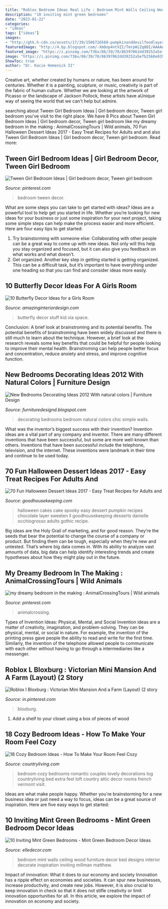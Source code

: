 ```yaml
---
title: "Roblox Bedroom Ideas Real Life : Bedroom Mint Walls Ceiling Wood Furniture Decor Bed Designs Interior Decorate Inspiration Inviting Millman Matthew"
description: "10 inviting mint green bedrooms"
date: "2023-01-22"
categories:
- "ideas"
tags: ["ideas"]
images:
- "http://ghk.h-cdn.co/assets/17/39/1506726568-pumpkinanddevilfoodlayercake.jpg"
featuredImage: "http://4.bp.blogspot.com/-XmOop4ntVZI/TmrpWiZq8OI/AAAAAAAAG3g/Z5EcdiaJRGQ/s1600/BEDROOM-DECORATING-DESIGN-IDEAS-2012-10.jpg"
featured_image: "https://i.pinimg.com/736x/86/39/70/86397062dd39252a5efb2560e83914fd.jpg"
image: "https://i.pinimg.com/736x/86/39/70/86397062dd39252a5efb2560e83914fd.jpg"
ShowToc: true
author: "Dr. Kacie Homenick II"
---
```



Creative art, whether created by humans or nature, has been around for centuries. Whether it is a painting, sculpture, or music, creativity is part of the fabric of human culture. Whether we are looking at the artwork of Picasso or the landscape of Jackson Pollock, these artists have aUnique way of seeing the world that we can't help but admire.

	

		
searching about Tween Girl Bedroom Ideas | Girl bedroom decor, Tween girl bedroom you've visit to the right place. We have 8 Pics about Tween Girl Bedroom Ideas | Girl bedroom decor, Tween girl bedroom like my dreamy bedroom in the making : AnimalCrossingTours | Wild animals, 70 Fun Halloween Dessert Ideas 2017 - Easy Treat Recipes for Adults and and also Tween Girl Bedroom Ideas | Girl bedroom decor, Tween girl bedroom. Read more:
		
    
## Tween Girl Bedroom Ideas | Girl Bedroom Decor, Tween Girl Bedroom

<img loading=lazy src="https://i.pinimg.com/736x/67/ae/85/67ae85138c876f5fcf450ef330ab152c.jpg" onerror="this.onerror=null;this.src='https://tse2.mm.bing.net/th?id=OIP.QZUkuEEfrezXW8NWEkydFAHaLH&amp;pid=15.1';" alt="Tween Girl Bedroom Ideas | Girl bedroom decor, Tween girl bedroom">

_Source: pinterest.com_

>bedroom tween decor. 

	

What are some steps you can take to get started with ideas?
Ideas are a powerful tool to help get you started in life. Whether you’re looking for new ideas for your business or just some inspiration for your next project, taking some simple steps can help make the process easier and more efficient. Here are four easy tips to get started: 
1. Try brainstorming with someone else: Collaborating with other people can be a great way to come up with new ideas. Not only will this help you stay organized and focused, but it can also give you feedback on what works and what doesn’t. 
2. Get organized: Another key step in getting started is getting organized. This can be a difficult task, but it’s important to have everything under one heading so that you can find and consider ideas more easily. 

    
## 10 Butterfly Decor Ideas For A Girls Room

<img loading=lazy src="http://www.amazinginteriordesign.com/wp-content/uploads/2017/08/10-Kids-Room-Butterfly-Decor-Ideas-9.jpg" onerror="this.onerror=null;this.src='https://tse2.mm.bing.net/th?id=OIP.QLolQkw_bQJ6k8PhveYBiQHaJ2&amp;pid=15.1';" alt="10 Butterfly Decor Ideas for a Girls Room">

_Source: amazinginteriordesign.com_

>butterfly decor stuff kid via space. 

	

Conclusion: A brief look at brainstroming and its potential benefits.
The potential benefits of brainstroming have been widely discussed and there is still much to learn about the technique. However, a brief look at the research reveals some key benefits that could be helpful for people looking to improve their mental health. Brainstroming can help people better focus and concentration, reduce anxiety and stress, and improve cognitive function.

    
## New Bedrooms Decorating Ideas 2012 With Natural Colors | Furniture Design

<img loading=lazy src="http://4.bp.blogspot.com/-XmOop4ntVZI/TmrpWiZq8OI/AAAAAAAAG3g/Z5EcdiaJRGQ/s1600/BEDROOM-DECORATING-DESIGN-IDEAS-2012-10.jpg" onerror="this.onerror=null;this.src='https://tse2.mm.bing.net/th?id=OIP.y9USkASAGP4XGykRChlYWwHaJ3&amp;pid=15.1';" alt="New Bedrooms Decorating Ideas 2012 With natural colors | Furniture Design">

_Source: furnituredesignd.blogspot.com_

>decorating bedrooms bedroom natural colors chic simple walls. 

	

What was the inventor’s biggest success with their invention?
Invention ideas are a vital part of any company and inventor. There are many different inventions that have been successful, but some are more well-known than others. Inventions that have been successful include the telephone, television, and the internet. These inventions were landmark in their time and continue to be used today.

    
## 70 Fun Halloween Dessert Ideas 2017 - Easy Treat Recipes For Adults And

<img loading=lazy src="http://ghk.h-cdn.co/assets/17/39/1506726568-pumpkinanddevilfoodlayercake.jpg" onerror="this.onerror=null;this.src='https://tse1.mm.bing.net/th?id=OIP._VmKAycm_-HjaH-s1gOVigHaLH&amp;pid=15.1';" alt="70 Fun Halloween Dessert Ideas 2017 - Easy Treat Recipes for Adults and">

_Source: goodhousekeeping.com_

>halloween cakes cake spooky easy dessert pumpkin recipes chocolate layer sweeten ll goodhousekeeping desserts danielle occhiogrosso adults gothic recipe. 

	

Big ideas are the Holy Grail of marketing, and for good reason. They’re the seeds that bear the potential to change the course of a company or product. But finding them can be tough, especially when they’re new and untested. That’s where big data comes in. With its ability to analyze vast amounts of data, big data can help identify interesting trends and create hypotheses about how they might play out in the future.

    
## My Dreamy Bedroom In The Making : AnimalCrossingTours | Wild Animals

<img loading=lazy src="https://i.pinimg.com/736x/ab/e4/b3/abe4b3b1188d7f6429340e6e3e80a977.jpg" onerror="this.onerror=null;this.src='https://tse2.mm.bing.net/th?id=OIP.wXGD6sX11-Dkz0q8laUywAHaEK&amp;pid=15.1';" alt="my dreamy bedroom in the making : AnimalCrossingTours | Wild animals">

_Source: pinterest.com_

>animalcrossing. 

	

Types of Invention Ideas: Physical, Mental, and Social
Invention ideas are a matter of creativity, imagination, and problem-solving. They can be physical, mental, or social in nature. For example, the invention of the printing press gave people the ability to read and write for the first time. Similarly, the invention of the telephone allowed people to communicate with each other without having to go through a intermediaries like a messenger.

    
## Roblox L Bloxburg : Victorian Mini Mansion And A Farm (Layout) (2 Story

<img loading=lazy src="https://i.pinimg.com/736x/86/39/70/86397062dd39252a5efb2560e83914fd.jpg" onerror="this.onerror=null;this.src='https://tse3.mm.bing.net/th?id=OIP.YXoeYXsjyKedIxrEVD284QHaD3&amp;pid=15.1';" alt="Roblox l Bloxburg : Victorian Mini Mansion And a Farm (Layout) (2 story">

_Source: in.pinterest.com_

>bloxburg. 

	

1. Add a shelf to your closet using a box of pieces of wood 

    
## 18 Cozy Bedroom Ideas - How To Make Your Room Feel Cozy

<img loading=lazy src="http://clv.h-cdn.co/assets/15/11/1426086748-clx0606rooney001.jpg" onerror="this.onerror=null;this.src='https://tse1.mm.bing.net/th?id=OIP.c105aEnkaV3W-ivUY8OFbAHaLH&amp;pid=15.1';" alt="18 Cozy Bedroom Ideas - How To Make Your Room Feel Cozy">

_Source: countryliving.com_

>bedroom cozy bedrooms romantic couples lovely decorations log countryliving bed extra feel loft country attic decor rooms french vermont visit. 

	

Ideas are what make people happy. Whether you're brainstorming for a new business idea or just need a way to focus, ideas can be a great source of inspiration. Here are five easy ways to get started: 

    
## 10 Inviting Mint Green Bedrooms - Mint Green Bedroom Decor Ideas

<img loading=lazy src="https://hips.hearstapps.com/hmg-prod.s3.amazonaws.com/images/green-bedroom-5-1554842194.jpg?crop=1.00xw:1.00xh;0,0&amp;resize=1200:*" onerror="this.onerror=null;this.src='https://tse2.mm.bing.net/th?id=OIP.wAeWui6te6jv6Yb2EwrhrAHaDt&amp;pid=15.1';" alt="10 Inviting Mint Green Bedrooms - Mint Green Bedroom Decor Ideas">

_Source: elledecor.com_

>bedroom mint walls ceiling wood furniture decor bed designs interior decorate inspiration inviting millman matthew. 

	

Impact of innovation: What it does to our economy and society
Innovation has a ripple effect on economies and societies. It can spur new businesses, increase productivity, and create new jobs. However, it is also crucial to keep innovation in check so that it does not stifle creativity or limit innovation opportunities for all. In this article, we explore the impact of innovation on economy and society.

